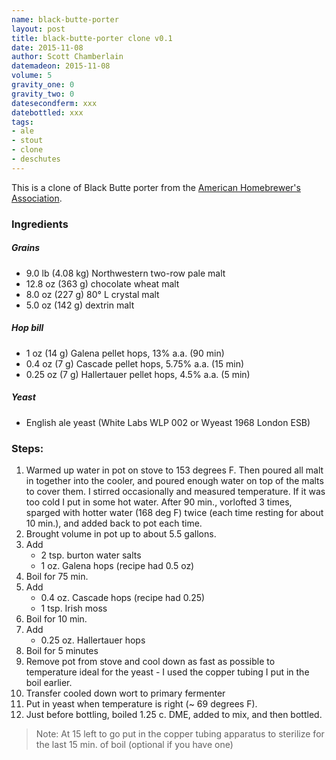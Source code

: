 ```yaml
---
name: black-butte-porter
layout: post
title: black-butte-porter clone v0.1
date: 2015-11-08
author: Scott Chamberlain
datemadeon: 2015-11-08
volume: 5
gravity_one: 0
gravity_two: 0
datesecondferm: xxx
datebottled: xxx
tags: 
- ale
- stout
- clone
- deschutes
---
```


This is a clone of Black Butte porter from the [American Homebrewer's Association][here].

### Ingredients

##### Grains

+ 9.0 lb (4.08 kg) Northwestern two-row pale malt
+ 12.8 oz (363 g) chocolate wheat malt
+ 8.0 oz (227 g) 80° L crystal malt
+ 5.0 oz (142 g) dextrin malt

<!-- + 10 lbs American 2-Row pale malt (original called for 9.25, I upped a bitto account for probably lower efficiency of extraction process I have)
+ 12 oz. German Dark Munich malt 
+ 8 oz. 10oL American crystal malt
+ 4 oz. 40oL American crystal malt -->

##### Hop bill

+ 1 oz (14 g) Galena pellet hops, 13% a.a. (90 min)
+ 0.4 oz (7 g) Cascade pellet hops, 5.75% a.a. (15 min)
+ 0.25 oz (7 g) Hallertauer pellet hops, 4.5% a.a. (5 min)

<!-- + 1 oz Magnum (recipe had Horizon) (recipe said to do 29% less than 1 oz for all grain, but I like the hops)
+ 0.5 oz Willamette
+ 1.4 oz Cascade
+ 0.6 oz Centennial -->

##### Yeast

+ English ale yeast (White Labs WLP 002 or Wyeast 1968 London ESB)

### Steps:

1. Warmed up water in pot on stove to 153 degrees F. Then poured all malt in together into the cooler, and poured enough water on top of the malts to cover them.  I stirred occasionally and measured temperature. If it was too cold I put in some hot water.  After 90 min., vorlofted 3 times, sparged with hotter water (168 deg F) twice (each time resting for about 10 min.), and added back to pot each time. 
2. Brought volume in pot up to about 5.5 gallons.
3. Add 
    + 2 tsp. burton water salts
    + 1 oz. Galena hops (recipe had 0.5 oz)
4. Boil for 75 min.
5. Add 
    + 0.4 oz. Cascade hops (recipe had 0.25)
    + 1 tsp. Irish moss
6. Boil for 10 min.
8. Add
    + 0.25 oz. Hallertauer hops
9. Boil for 5 minutes
10. Remove pot from stove and cool down as fast as possible to temperature ideal for the yeast - I used the copper tubing I put in the boil earlier.
11. Transfer cooled down wort to primary fermenter
12. Put in yeast when temperature is right (~ 69 degrees F).
13. Just before bottling, boiled 1.25 c. DME, added to mix, and then bottled. 

> Note: At 15 left to go put in the copper tubing apparatus to sterilize for the last 15 min. of boil (optional if you have one)

[here]: http://www.homebrewersassociation.org/homebrew-recipe/deschutes-black-butte-porter-clone/
